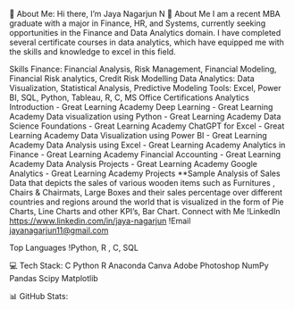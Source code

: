 💫 About Me:
Hi there, I’m Jaya Nagarjun N 👋
About Me
I am a recent MBA graduate with a major in Finance, HR, and Systems, currently seeking opportunities in the Finance and Data Analytics domain. I have completed several certificate courses in data analytics, which have equipped me with the skills and knowledge to excel in this field.

Skills
Finance: Financial Analysis, Risk Management, Financial Modeling, Financial Risk analytics, Credit Risk Modelling
Data Analytics: Data Visualization, Statistical Analysis, Predictive Modeling
Tools: Excel, Power BI, SQL, Python, Tableau, R, C, MS Office
Certifications
Analytics Introduction - Great Learning Academy
Deep Learning - Great Learning Academy
Data visualization using Python - Great Learning Academy
Data Science Foundations - Great Learning Academy
ChatGPT for Excel - Great Learning Academy
Data Visualization using Power BI - Great Learning Academy
Data Analysis using Excel - Great Learning Academy
Analytics in Finance - Great Learning Academy
Financial Accounting - Great Learning Academy
Data Analysis Projects - Great Learning Academy
Google Analytics - Great Learning Academy
Projects
**Sample Analysis of Sales Data that depicts the sales of various wooden items such as Furnitures , Chairs & Chairmats, Large Boxes and their sales percentage over different countries and regions around the world that is visualized in the form of Pie Charts, Line Charts and other KPI’s, Bar Chart.
Connect with Me
!LinkedIn https://www.linkedin.com/in/jaya-nagarjun !Email jayanagarjun11@gmail.com

Top Languages
!Python, R , C, SQL

💻 Tech Stack:
C Python R Anaconda Canva Adobe Photoshop NumPy Pandas Scipy Matplotlib

📊 GitHub Stats:







